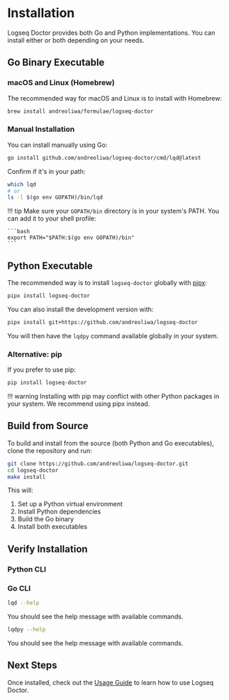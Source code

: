# Installation

Logseq Doctor provides both Go and Python implementations. You can install either or both depending on your needs.

## Go Binary Executable

### macOS and Linux (Homebrew)

The recommended way for macOS and Linux is to install with Homebrew:

```bash
brew install andreoliwa/formulae/logseq-doctor
```

### Manual Installation

You can install manually using Go:

```bash
go install github.com/andreoliwa/logseq-doctor/cmd/lqd@latest
```

Confirm if it's in your path:

```bash
which lqd
# or
ls -l $(go env GOPATH)/bin/lqd
```

!!! tip
Make sure your `GOPATH/bin` directory is in your system's PATH. You can add it to your shell profile:

    ```bash
    export PATH="$PATH:$(go env GOPATH)/bin"
    ```

## Python Executable

The recommended way is to install `logseq-doctor` globally with [pipx](https://github.com/pypa/pipx):

```bash
pipx install logseq-doctor
```

You can also install the development version with:

```bash
pipx install git+https://github.com/andreoliwa/logseq-doctor
```

You will then have the `lqdpy` command available globally in your system.

### Alternative: pip

If you prefer to use pip:

```bash
pip install logseq-doctor
```

!!! warning
Installing with pip may conflict with other Python packages in your system. We recommend using pipx instead.

## Build from Source

To build and install from the source (both Python and Go executables), clone the repository and run:

```bash
git clone https://github.com/andreoliwa/logseq-doctor.git
cd logseq-doctor
make install
```

This will:

1. Set up a Python virtual environment
2. Install Python dependencies
3. Build the Go binary
4. Install both executables

## Verify Installation

### Python CLI

### Go CLI

```bash
lqd --help
```

You should see the help message with available commands.

```bash
lqdpy --help
```

You should see the help message with available commands.

## Next Steps

Once installed, check out the [Usage Guide](usage.md) to learn how to use Logseq Doctor.
